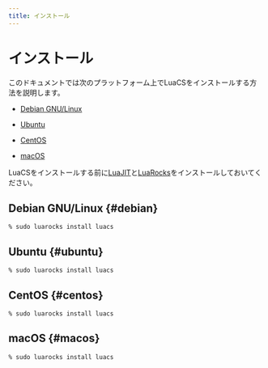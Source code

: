 ```yaml
---
title: インストール
---
```


# インストール

このドキュメントでは次のプラットフォーム上でLuaCSをインストールする方法を説明します。

  * [Debian GNU/Linux](#debian)

  * [Ubuntu](#ubuntu)

  * [CentOS](#centos)

  * [macOS](#macos)

LuaCSをインストールする前に[LuaJIT][luajit]と[LuaRocks][luarocks]をインストールしておいてください。

## Debian GNU/Linux {#debian}

```console
% sudo luarocks install luacs
```

## Ubuntu {#ubuntu}

```console
% sudo luarocks install luacs
```

## CentOS {#centos}

```console
% sudo luarocks install luacs
```

## macOS {#macos}

```console
% sudo luarocks install luacs
```


[luajit]:http://luajit.org/

[luarocks]:https://luarocks.org/
